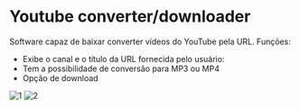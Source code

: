 # Youtube converter/downloader
Software capaz de baixar converter vídeos do YouTube pela URL. Funções:
- Exibe o canal e o título da URL fornecida pelo usuário:
- Tem a possibilidade de conversão para MP3 ou MP4
- Opção de download


![1](https://user-images.githubusercontent.com/98183878/213306910-34d0b877-5232-4f30-a7ee-79a15ee6829a.png)
![2](https://user-images.githubusercontent.com/98183878/213307026-604954f1-99f6-4ec7-a809-c44a2615fd37.png)
